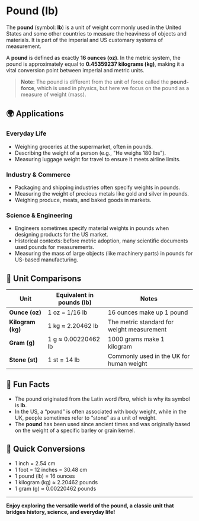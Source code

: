 # Pound (lb)

The **pound** (symbol: **lb**) is a unit of weight commonly used in the United States and some other countries to measure the heaviness of objects and materials. It is part of the imperial and US customary systems of measurement. 

A **pound** is defined as exactly **16 ounces (oz)**. In the metric system, the pound is approximately equal to **0.45359237 kilograms (kg)**, making it a vital conversion point between imperial and metric units.

> **Note:** The pound is different from the unit of force called the **pound-force**, which is used in physics, but here we focus on the pound as a measure of weight (mass).

## 🌍 Applications

### Everyday Life
- Weighing groceries at the supermarket, often in pounds.
- Describing the weight of a person (e.g., "He weighs 180 lbs").
- Measuring luggage weight for travel to ensure it meets airline limits.

### Industry & Commerce
- Packaging and shipping industries often specify weights in pounds.
- Measuring the weight of precious metals like gold and silver in pounds.
- Weighing produce, meats, and baked goods in markets.

### Science & Engineering
- Engineers sometimes specify material weights in pounds when designing products for the US market.
- Historical contexts: before metric adoption, many scientific documents used pounds for measurements.
- Measuring the mass of large objects (like machinery parts) in pounds for US-based manufacturing.

## 📏 Unit Comparisons

| Unit          | Equivalent in pounds (lb) | Notes                                              |
|--------------|----------------------------|----------------------------------------------------|
| **Ounce (oz)** | 1 oz = 1/16 lb             | 16 ounces make up 1 pound                        |
| **Kilogram (kg)** | 1 kg ≈ 2.20462 lb        | The metric standard for weight measurement      |
| **Gram (g)** | 1 g ≈ 0.00220462 lb       | 1000 grams make 1 kilogram                     |
| **Stone (st)** | 1 st = 14 lb               | Commonly used in the UK for human weight       |

## 🌟 Fun Facts
- The pound originated from the Latin word *libra*, which is why its symbol is **lb**.
- In the US, a “pound” is often associated with body weight, while in the UK, people sometimes refer to “stone” as a unit of weight.
- The **pound** has been used since ancient times and was originally based on the weight of a specific barley or grain kernel.

## 🔄 Quick Conversions

- 1 inch = 2.54 cm
- 1 foot = 12 inches = 30.48 cm
- 1 pound (lb) = 16 ounces
- 1 kilogram (kg) ≈ 2.20462 pounds
- 1 gram (g) ≈ 0.00220462 pounds

---

**Enjoy exploring the versatile world of the pound, a classic unit that bridges history, science, and everyday life!**